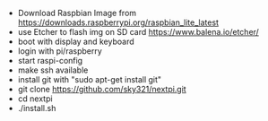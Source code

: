 - Download Raspbian Image from https://downloads.raspberrypi.org/raspbian_lite_latest
- use Etcher to flash img on SD card https://www.balena.io/etcher/
- boot with display and keyboard
- login with pi/raspberry
- start raspi-config
- make ssh available
- install git with "sudo apt-get install git"
- git clone https://github.com/sky321/nextpi.git
- cd nextpi
- ./install.sh
